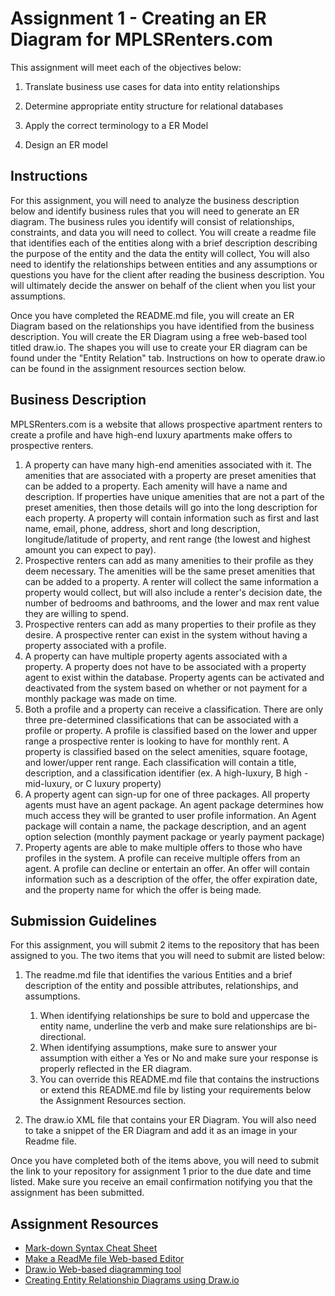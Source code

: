 # Assignment 1 - Creating an ER Diagram for MPLSRenters.com
This assignment will meet each of the objectives below:
1. Translate business use cases for data into entity relationships

2. Determine appropriate entity structure for relational databases

3. Apply the correct terminology to a ER Model

4. Design an ER model

## Instructions
For this assignment, you will need to analyze the business description below and identify business rules that you will need to generate an ER diagram.  The business rules you identify will consist of relationships,  constraints, and data you will need to collect.  You will create a readme file that identifies each of the entities along with a brief description describing the purpose of the entity and the data the entity will collect, You will also need to identify the relationships between entities and any assumptions or questions you have for the client after reading the business description.  You will ultimately decide the answer on behalf of the client when you list your assumptions.

Once you have completed the README.md file, you will create an ER Diagram based on the relationships you have identified from the business description.  You will create the ER Diagram using a free web-based tool titled draw.io.  The shapes you will use to create your ER diagram can be found under the "Entity Relation" tab.  Instructions on how to operate draw.io can be found in the assignment resources section below.

## Business Description
MPLSRenters.com is a website that allows prospective apartment renters to create a profile and have
high-end luxury apartments make offers to prospective renters.

1.  A property can have many high-end amenities associated with it. The amenities that are
associated with a property are preset amenities that can be added to a property.  Each amenity will have a name and description. 
 If properties have unique amenities that are not a part of the preset amenities, then those details will go into
the long description for each property. A property will contain information such as first and last name, email, phone, address, short and long description, longitude/latitude of property, and rent range (the lowest and highest amount you can expect to pay).
2. Prospective renters can add as many amenities to their profile as they deem necessary. The amenities will
be the same preset amenities that can be added to a property.  A renter will collect the same information a property would collect, but will also include a renter's decision date, the number of bedrooms and bathrooms, and the lower and max rent value they are willing to spend.  
3. Prospective renters can add as many properties to their profile as they desire. A prospective renter can exist in the system without having a property associated with a profile.
4. A property can have multiple property agents associated with a property. A property does not
have to be associated with a property agent to exist within the database. Property agents can
be activated and deactivated from the system based on whether or not payment for a monthly
package was made on time.
5. Both a profile and a property can receive a classification. There are only three pre-determined
classifications that can be associated with a profile or property. A profile is classified based on
the lower and upper range a prospective renter is looking to have for monthly rent. A
property is classified based on the select amenities, square footage, and lower/upper rent range. Each classification will contain a title, description, and a classification identifier (ex.  A high-luxury, B high - mid-luxury, or C luxury property)
6. A property agent can sign-up for one of three packages. All property agents must have an agent
package. An agent package determines how much access they will be granted to user profile
information.  An Agent package will contain a name, the package description, and an agent option selection (monthly payment package or yearly payment package)
7. Property agents are able to make multiple offers to those who have profiles in the system. A
profile can receive multiple offers from an agent. A profile can decline or entertain an offer.  An offer will contain information such as a description of the offer, the offer expiration date, and the property name for which the offer is being made.

## Submission Guidelines

For this assignment, you will submit 2 items to the repository that has been assigned to you.  The two items that you will need to submit are listed below: 
1. The readme.md file that identifies the various Entities and a brief description of the entity and possible attributes, relationships, and assumptions. 
   1. When identifying relationships be sure to bold and uppercase the entity name, underline the verb and make sure relationships are bi-directional. 
   2. When identifying assumptions, make sure to answer your assumption with either a Yes or No and make sure your response is properly reflected in the ER diagram.  
   3. You can override this README.md file that contains the instructions or extend this README.md file by listing your requirements below the Assignment Resources section.

2. The draw.io XML file that contains your ER Diagram.  You will also need to take a snippet of the ER Diagram and add it as an image in your Readme file.

Once you have completed both of the items above, you will need to submit the link to your repository for assignment 1 prior to the due date and time listed.  Make sure you receive an email confirmation notifying you that the assignment has been submitted.


## Assignment Resources
- [Mark-down Syntax Cheat Sheet](https://enterprise.github.com/downloads/en/markdown-cheatsheet.pdf)
- [Make a ReadMe file Web-based Editor](https://www.makeareadme.com/)
- [Draw.io Web-based diagramming tool](https://app.diagrams.net/)
- [Creating Entity Relationship Diagrams using Draw.io](https://www.youtube.com/watch?v=lAtCySGDD48)
